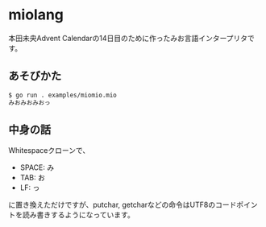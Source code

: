 # miolang

本田未央Advent Calendarの14日目のために作ったみお言語インタープリタです。

## あそびかた

```bash
$ go run . examples/miomio.mio
みおみおみおっ
```

## 中身の話

Whitespaceクローンで、

- SPACE: み
- TAB: お
- LF: っ

に置き換えただけですが、putchar, getcharなどの命令はUTF8のコードポイントを読み書きするようになっています。
